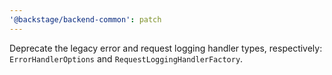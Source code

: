 ```yaml
---
'@backstage/backend-common': patch
---
```


Deprecate the legacy error and request logging handler types, respectively: `ErrorHandlerOptions` and `RequestLoggingHandlerFactory`.
